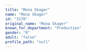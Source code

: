 ```yaml
---
title: "Mona Skager"
name: "Mona Skager"
id: "3170"
original_name: "Mona Skager"
known_for_department: "Production"
gender: "0"
adult: "false"
profile_path: "null"
---
```

